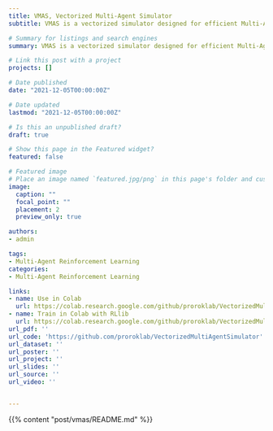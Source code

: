 ```yaml
---
title: VMAS, Vectorized Multi-Agent Simulator 
subtitle: VMAS is a vectorized simulator designed for efficient Multi-Agent Reinforcement Learning benchmarking. It is comprised of a vectorized 2D physics engine written in PyTorch and a set of challenging multi-robot scenarios. Additional scenarios can be implemented through a simple and modular interface.

# Summary for listings and search engines
summary: VMAS is a vectorized simulator designed for efficient Multi-Agent Reinforcement Learning benchmarking. It is comprised of a vectorized 2D physics engine written in PyTorch and a set of challenging multi-robot scenarios. Additional scenarios can be implemented through a simple and modular interface.

# Link this post with a project
projects: []

# Date published
date: "2021-12-05T00:00:00Z"

# Date updated
lastmod: "2021-12-05T00:00:00Z"

# Is this an unpublished draft?
draft: true

# Show this page in the Featured widget?
featured: false

# Featured image
# Place an image named `featured.jpg/png` in this page's folder and customize its options here.
image:
  caption: ""
  focal_point: ""
  placement: 2
  preview_only: true

authors:
- admin

tags:
- Multi-Agent Reinforcement Learning
categories: 
- Multi-Agent Reinforcement Learning

links:
- name: Use in Colab
  url: https://colab.research.google.com/github/proroklab/VectorizedMultiAgentSimulator/blob/main/notebooks/VMAS_Use_vmas_environment.ipynb
- name: Train in Colab with RLlib
  url: https://colab.research.google.com/github/proroklab/VectorizedMultiAgentSimulator/blob/main/notebooks/VMAS_RLlib.ipynb
url_pdf: ''
url_code: 'https://github.com/proroklab/VectorizedMultiAgentSimulator'
url_dataset: ''
url_poster: ''
url_project: ''
url_slides: ''
url_source: ''
url_video: ''


---
```

{{% content "post/vmas/README.md" %}}
